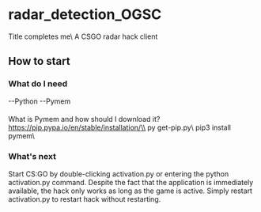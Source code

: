 # radar_detection_OGSC
Title completes me\\
A CSGO radar hack client
## How to start

### What do I need 
--Python
--Pymem
####
What is Pymem and how should I download it?
https://pip.pypa.io/en/stable/installation/\\
py get-pip.py\\
pip3 install pymem\\

### What's next
Start CS:GO by double-clicking activation.py or entering the python activation.py command. Despite the fact that the application is immediately available, the hack only works as long as the game is active. Simply restart activation.py to restart hack without restarting.
